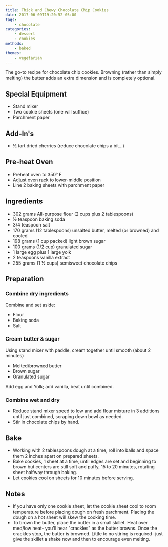 ```yaml
---
title: Thick and Chewy Chocolate Chip Cookies
date: 2017-06-09T19:20:52-05:00
tags:
    - chocolate
categories: 
    - dessert
    - cookies
methods:
    - baked
themes:
    - vegetarian
---
```

The go-to recipe for chocolate chip cookies. Browning (rather than simply melting) the butter adds an extra dimension and is completely optional.

## Special Equipment

-   Stand mixer
-   Two cookie sheets (one will suffice)
-   Parchment paper

## Add-In's

-   ½ tart dried cherries (reduce chocolate chips a bit...)

## Pre-heat Oven

-   Preheat oven to 350° F
-   Adjust oven rack to lower-middle position
-   Line 2 baking sheets with parchment paper

## Ingredients

-   302 grams All-purpose flour (2 cups plus 2 tablespoons)
-   ½ teaspoon baking soda
-   3/4 teaspoon salt
-   170 grams (12 tablespoons) unsalted butter, melted (or browned) and cooled
-   198 grams (1 cup packed) light brown sugar
-   100 grams (1/2 cup) granulated sugar
-   1 large egg plus 1 large yolk
-   2 teaspoons vanilla extract
-   255 grams (1 ½ cups) semisweet chocolate chips

## Preparation

### Combine dry ingredients

Combine and set aside:

-   Flour
-   Baking soda
-   Salt

### Cream butter & sugar

Using stand mixer with paddle, cream together until smooth (about 2 minutes)

-   Melted/browned butter
-   Brown sugar
-   Granulated sugar

Add egg and Yolk; add vanilla, beat until combined.

### Combine wet and dry

-   Reduce stand mixer speed to low and add flour mixture in 3 additions until just combined, scraping down bowl as needed. 
-   Stir in chocolate chips by hand.

## Bake

-   Working with 2 tablespoons dough at a time, roll into balls and space them 2 inches apart on prepared sheets. 
-   Bake cookies, 1 sheet at a time, until edges are set and beginning to brown but centers are still soft and puffy, 15 to 20 minutes, rotating sheet halfway through baking. 
-   Let cookies cool on sheets for 10 minutes before serving.

## Notes

- If you have only one cookie sheet, let the cookie sheet cool to room temperature before placing dough on fresh parchment. Placing the dough on a hot sheet will skew the cooking time.
- To brown the butter, place the butter in a small skillet. Heat over med/low heat- you'll hear "crackles" as the butter browns. Once the crackles stop, the butter is browned. Little to no stiring is required- just give the skillet a shake now and then to encourage even melting.
